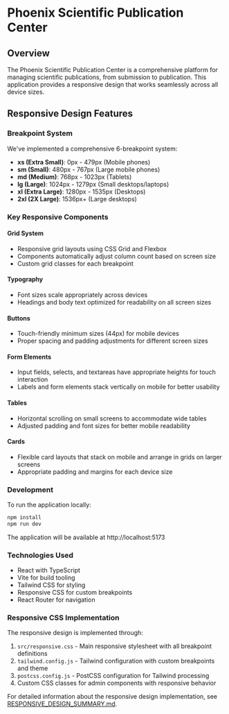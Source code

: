 # Phoenix Scientific Publication Center

## Overview
The Phoenix Scientific Publication Center is a comprehensive platform for managing scientific publications, from submission to publication. This application provides a responsive design that works seamlessly across all device sizes.

## Responsive Design Features

### Breakpoint System
We've implemented a comprehensive 6-breakpoint system:
- **xs (Extra Small)**: 0px - 479px (Mobile phones)
- **sm (Small)**: 480px - 767px (Large mobile phones)
- **md (Medium)**: 768px - 1023px (Tablets)
- **lg (Large)**: 1024px - 1279px (Small desktops/laptops)
- **xl (Extra Large)**: 1280px - 1535px (Desktops)
- **2xl (2X Large)**: 1536px+ (Large desktops)

### Key Responsive Components

#### Grid System
- Responsive grid layouts using CSS Grid and Flexbox
- Components automatically adjust column count based on screen size
- Custom grid classes for each breakpoint

#### Typography
- Font sizes scale appropriately across devices
- Headings and body text optimized for readability on all screen sizes

#### Buttons
- Touch-friendly minimum sizes (44px) for mobile devices
- Proper spacing and padding adjustments for different screen sizes

#### Form Elements
- Input fields, selects, and textareas have appropriate heights for touch interaction
- Labels and form elements stack vertically on mobile for better usability

#### Tables
- Horizontal scrolling on small screens to accommodate wide tables
- Adjusted padding and font sizes for better mobile readability

#### Cards
- Flexible card layouts that stack on mobile and arrange in grids on larger screens
- Appropriate padding and margins for each device size

### Development
To run the application locally:
```bash
npm install
npm run dev
```

The application will be available at http://localhost:5173

### Technologies Used
- React with TypeScript
- Vite for build tooling
- Tailwind CSS for styling
- Responsive CSS for custom breakpoints
- React Router for navigation

### Responsive CSS Implementation
The responsive design is implemented through:
1. `src/responsive.css` - Main responsive stylesheet with all breakpoint definitions
2. `tailwind.config.js` - Tailwind configuration with custom breakpoints and theme
3. `postcss.config.js` - PostCSS configuration for Tailwind processing
4. Custom CSS classes for admin components with responsive behavior

For detailed information about the responsive design implementation, see [RESPONSIVE_DESIGN_SUMMARY.md](RESPONSIVE_DESIGN_SUMMARY.md).